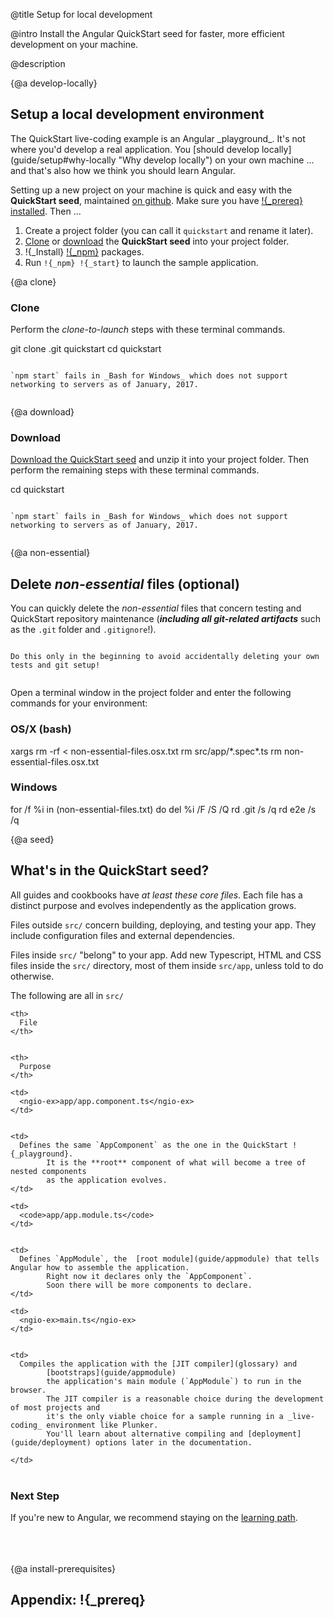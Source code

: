@title
Setup for local development

@intro
Install the Angular QuickStart seed for faster, more efficient development on your machine.

@description


{@a develop-locally}
## Setup a local development environment

<span if-docs="ts">
The <live-example name=quickstart>QuickStart live-coding</live-example> example is an Angular _playground_.
It's not where you'd develop a real application. 
You [should develop locally](guide/setup#why-locally "Why develop locally") on your own machine ... and that's also how we think you should learn Angular.
</span>

Setting up a new project on your machine is quick and easy with the **QuickStart seed**,
maintained [on github](guide/!{_qsRepo} "Install the github QuickStart repo"). 
Make sure you have [!{_prereq} installed](guide/setup#install-prerequisites "What if you don't have !{_prereq}?").
Then ...
1. Create a project folder (you can call it `quickstart` and rename it later).
1. [Clone](guide/setup#clone "Clone it from github") or [download](guide/setup#download "download it from github") the **QuickStart seed** into your project folder.
1. !{_Install} [!{_npm}](guide/setup#install-prerequisites "What if you don't have !{_prereq}?") packages.
1. Run `!{_npm} !{_start}` to launch the sample application.


{@a clone}
### Clone

Perform the _clone-to-launch_ steps with these terminal commands.

<code-example language="sh" class="code-shell">
  git clone   .git quickstart  
    cd quickstart  
       
       
    
</code-example>



~~~ {.alert.is-important}

`npm start` fails in _Bash for Windows_ which does not support networking to servers as of January, 2017.


~~~



{@a download}
### Download
<a href="!{_qsRepoZip}" title="Download the QuickStart seed repository">Download the QuickStart seed</a>
and unzip it into your project folder. Then perform the remaining steps with these terminal commands.

<code-example language="sh" class="code-shell">
  cd quickstart  
       
       
    
</code-example>



~~~ {.alert.is-important}

`npm start` fails in _Bash for Windows_ which does not support networking to servers as of January, 2017.


~~~



{@a non-essential}

## Delete _non-essential_ files (optional)

You can quickly delete the _non-essential_ files that concern testing and QuickStart repository maintenance
(***including all git-related artifacts*** such as the `.git` folder and `.gitignore`!).


~~~ {.alert.is-important}

Do this only in the beginning to avoid accidentally deleting your own tests and git setup!


~~~

Open a terminal window in the project folder and enter the following commands for your environment:

### OS/X (bash)
<code-example language="sh" class="code-shell">
  xargs rm -rf &lt; non-essential-files.osx.txt  
    rm src/app/*.spec*.ts  
    rm non-essential-files.osx.txt  
    
</code-example>

### Windows
<code-example language="sh" class="code-shell">
  for /f %i in (non-essential-files.txt) do del %i /F /S /Q  
    rd .git /s /q  
    rd e2e /s /q  
    
</code-example>



{@a seed}

## What's in the QuickStart seed?
All guides and cookbooks have _at least these core files_. 
Each file has a distinct purpose and evolves independently as the application grows.

Files outside `src/` concern building, deploying, and testing your app.
They include configuration files and external dependencies.

Files inside `src/` "belong" to your app.
Add new Typescript, HTML and CSS files inside the `src/` directory, most of them inside `src/app`,
unless told to do otherwise.

The following are all in `src/`

<style>
  td, th {vertical-align: top}
</style>


<table width="100%">

  <col width="20%">

  </col>


  <col width="80%">

  </col>


  <tr>

    <th>
      File
    </th>


    <th>
      Purpose
    </th>


  </tr>


  <tr>

    <td>
      <ngio-ex>app/app.component.ts</ngio-ex>
    </td>


    <td>
      Defines the same `AppComponent` as the one in the QuickStart !{_playground}.      
            It is the **root** component of what will become a tree of nested components      
            as the application evolves. 
    </td>


  </tr>


  <tr if-docs="ts">

    <td>
      <code>app/app.module.ts</code>
    </td>


    <td>
      Defines `AppModule`, the  [root module](guide/appmodule) that tells Angular how to assemble the application.      
            Right now it declares only the `AppComponent`.      
            Soon there will be more components to declare.
    </td>


  </tr>


  <tr>

    <td>
      <ngio-ex>main.ts</ngio-ex>
    </td>


    <td>
      Compiles the application with the [JIT compiler](glossary) and      
            [bootstraps](guide/appmodule)       
            the application's main module (`AppModule`) to run in the browser.      
            The JIT compiler is a reasonable choice during the development of most projects and      
            it's the only viable choice for a sample running in a _live-coding_ environment like Plunker.      
            You'll learn about alternative compiling and [deployment](guide/deployment) options later in the documentation.      
            
    </td>


  </tr>


</table>


### Next Step

If you're new to Angular, we recommend staying on the [learning path](guide/learning-angular).
<br></br><br></br>

{@a install-prerequisites}

## Appendix: !{_prereq}